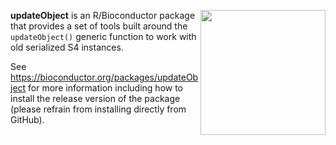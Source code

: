 [<img src="https://www.bioconductor.org/images/logo/jpg/bioconductor_logo_rgb.jpg" width="200" align="right"/>](https://bioconductor.org/)

**updateObject** is an R/Bioconductor package that provides a set of tools built around the `updateObject()` generic function to work with old serialized S4 instances.

See https://bioconductor.org/packages/updateObject for more information including how to install the release version of the package (please refrain from installing directly from GitHub).


